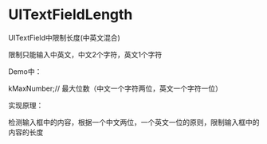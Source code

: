# UITextFieldLength
UITextField中限制长度(中英文混合)   

限制只能输入中英文，中文2个字符，英文1个字符

Demo中：

kMaxNumber;// 最大位数（中文一个字符两位，英文一个字符一位）

实现原理：

检测输入框中的内容，根据一个中文两位，一个英文一位的原则，限制输入框中的内容的长度
